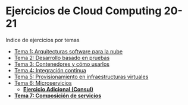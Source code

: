 # Ejercicios de Cloud Computing 20-21

Indice de ejercicios por temas

* [Tema 1: Arquitecturas software para la nube](../master/tema1.md)
* [Tema 2: Desarrollo basado en pruebas](../master/tema2.md)
* [Tema 3: Contenedores y cómo usarlos](../master/tema3.md)
* [Tema 4: Integración continua](../master/tema4.md)
* [Tema 5: Provisionamiento en infraestructuras virtuales](../master/README.md)
* [Tema 6: Microservicios](../master/tema6.md)
    * **[Ejercicio Adicional (Consul)](../master/tema6.md#consul)**
* **[Tema 7: Composición de servicios](../master/tema7.md)**


